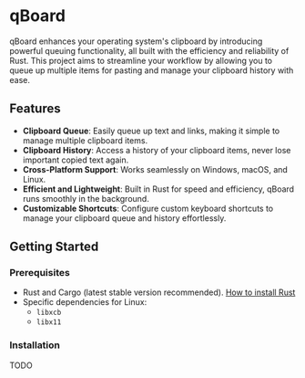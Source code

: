 # qBoard

qBoard enhances your operating system's clipboard by introducing powerful queuing functionality, all built with the efficiency and reliability of Rust. This project aims to streamline your workflow by allowing you to queue up multiple items for pasting and manage your clipboard history with ease.

## Features

- **Clipboard Queue**: Easily queue up text and links, making it simple to manage multiple clipboard items.
- **Clipboard History**: Access a history of your clipboard items, never lose important copied text again.
- **Cross-Platform Support**: Works seamlessly on Windows, macOS, and Linux.
- **Efficient and Lightweight**: Built in Rust for speed and efficiency, qBoard runs smoothly in the background.
- **Customizable Shortcuts**: Configure custom keyboard shortcuts to manage your clipboard queue and history effortlessly.

## Getting Started

### Prerequisites

- Rust and Cargo (latest stable version recommended). [How to install Rust](https://www.rust-lang.org/tools/install)
- Specific dependencies for Linux:
  - `libxcb`
  - `libx11`

### Installation

TODO